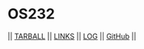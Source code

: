 # OS232

|| [TARBALL](SandBox/aryakdaniswara.tar.bz2.txt) || [LINKS](LINKS/) || [LOG](TXT/mylog.txt) || [GitHub](https://github.com/aryakdaniswara/os232/) ||
